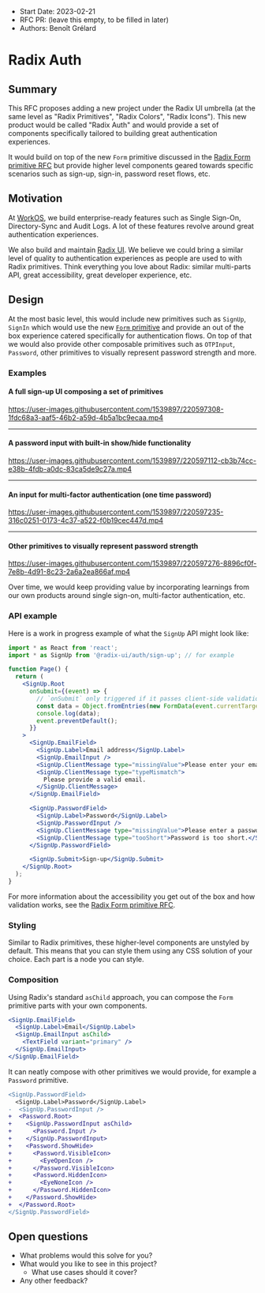 - Start Date: 2023-02-21
- RFC PR: (leave this empty, to be filled in later)
- Authors: Benoît Grélard

# Radix Auth

## Summary

This RFC proposes adding a new project under the Radix UI umbrella (at the same level as "Radix Primitives", "Radix Colors", "Radix Icons"). This new product would be called "Radix Auth" and would provide a set of components specifically tailored to building great authentication experiences.

It would build on top of the new `Form` primitive discussed in the [Radix Form primitive RFC](2023-radix-form-primitive.md) but provide higher level components geared towards specific scenarios such as sign-up, sign-in, password reset flows, etc.

## Motivation

At [WorkOS](https://workos.com), we build enterprise-ready features such as Single Sign-On, Directory-Sync and Audit Logs. A lot of these features revolve around great authentication experiences.

We also build and maintain [Radix UI](https://radix-ui.com). We believe we could bring a similar level of quality to authentication experiences as people are used to with Radix primitives. Think everything you love about Radix: similar multi-parts API, great accessibility, great developer experience, etc.

## Design

At the most basic level, this would include new primitives such as `SignUp`, `SignIn` which would use the new [`Form` primitive](2023-radix-form-primitive.md) and provide an out of the box experience catered specifically for authentication flows. On top of that we would also provide other composable primitives such as `OTPInput`, `Password`, other primitives to visually represent password strength and more.

### Examples

#### A full sign-up UI composing a set of primitives

https://user-images.githubusercontent.com/1539897/220597308-1fdc68a3-aaf5-46b2-a59d-4b5a1bc9ecaa.mp4

---

#### A password input with built-in show/hide functionality

https://user-images.githubusercontent.com/1539897/220597112-cb3b74cc-e38b-4fdb-a0dc-83ca5de9c27a.mp4

---

#### An input for multi-factor authentication (one time password)

https://user-images.githubusercontent.com/1539897/220597235-316c0251-0173-4c37-a522-f0b19cec447d.mp4

---

#### Other primitives to visually represent password strength

https://user-images.githubusercontent.com/1539897/220597276-8896cf0f-7e8b-4d91-8c23-2a6a2ea866af.mp4

Over time, we would keep providing value by incorporating learnings from our own products around single sign-on, multi-factor authentication, etc.

### API example

Here is a work in progress example of what the `SignUp` API might look like:

```jsx
import * as React from 'react';
import * as SignUp from '@radix-ui/auth/sign-up'; // for example

function Page() {
  return (
    <SignUp.Root
      onSubmit={(event) => {
        // `onSubmit` only triggered if it passes client-side validation
        const data = Object.fromEntries(new FormData(event.currentTarget));
        console.log(data);
        event.preventDefault();
      }}
    >
      <SignUp.EmailField>
        <SignUp.Label>Email address</SignUp.Label>
        <SignUp.EmailInput />
        <SignUp.ClientMessage type="missingValue">Please enter your email.</SignUp.ClientMessage>
        <SignUp.ClientMessage type="typeMismatch">
          Please provide a valid email.
        </SignUp.ClientMessage>
      </SignUp.EmailField>

      <SignUp.PasswordField>
        <SignUp.Label>Password</SignUp.Label>
        <SignUp.PasswordInput />
        <SignUp.ClientMessage type="missingValue">Please enter a password.</SignUp.ClientMessage>
        <SignUp.ClientMessage type="tooShort">Password is too short.</SignUp.ClientMessage>
      </SignUp.PasswordField>

      <SignUp.Submit>Sign-up</SignUp.Submit>
    </SignUp.Root>
  );
}
```

For more information about the accessibility you get out of the box and how validation works, see the [Radix Form primitive RFC](2023-radix-form-primitive.md).

### Styling

Similar to Radix primitives, these higher-level components are unstyled by default. This means that you can style them using any CSS solution of your choice. Each part is a node you can style.

### Composition

Using Radix's standard `asChild` approach, you can compose the `Form` primitive parts with your own components.

```jsx
<SignUp.EmailField>
  <SignUp.Label>Email</SignUp.Label>
  <SignUp.EmailInput asChild>
    <TextField variant="primary" />
  </SignUp.EmailInput>
</SignUp.EmailField>
```

It can neatly compose with other primitives we would provide, for example a `Password` primitive.

```diff
<SignUp.PasswordField>
  <SignUp.Label>Password</SignUp.Label>
-  <SignUp.PasswordInput />
+  <Password.Root>
+    <SignUp.PasswordInput asChild>
+      <Password.Input />
+    </SignUp.PasswordInput>
+    <Password.ShowHide>
+      <Password.VisibleIcon>
+        <EyeOpenIcon />
+      </Password.VisibleIcon>
+      <Password.HiddenIcon>
+        <EyeNoneIcon />
+      </Password.HiddenIcon>
+    </Password.ShowHide>
+  </Password.Root>
</SignUp.PasswordField>
```

## Open questions

- What problems would this solve for you?
- What would you like to see in this project?
  - What use cases should it cover?
- Any other feedback?
